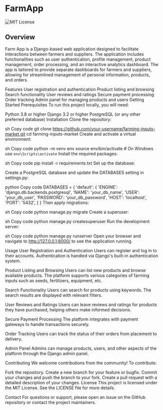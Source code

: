 # **FarmApp**

![MIT License](https://img.shields.io/badge/License-MIT-blue.svg)

## Overview

Farm App is a Django-based web application designed to facilitate interactions between farmers and suppliers. The application includes functionalities such as user authentication, profile management, product management, order processing, and an interactive analytics dashboard. The app is tailored to provide separate dashboards for farmers and suppliers, allowing for streamlined management of personal information, products, and orders.

Features
User registration and authentication
Product listing and browsing
Search functionality
User reviews and ratings
Secure payment processing
Order tracking
Admin panel for managing products and users
Getting Started
Prerequisites
To run this project locally, you will need:

Python 3.8 or higher
Django 3.2 or higher
PostgreSQL (or any other preferred database)
Installation
Clone the repository:

sh
Copy code
git clone https://github.com/your-username/farming-inputs-market.git
cd farming-inputs-market
Create and activate a virtual environment:

sh
Copy code
python -m venv env
source env/bin/activate  # On Windows use `env\Scripts\activate`
Install the required packages:

sh
Copy code
pip install -r requirements.txt
Set up the database:

Create a PostgreSQL database and update the DATABASES setting in settings.py:

python
Copy code
DATABASES = {
    'default': {
        'ENGINE': 'django.db.backends.postgresql',
        'NAME': 'your_db_name',
        'USER': 'your_db_user',
        'PASSWORD': 'your_db_password',
        'HOST': 'localhost',
        'PORT': '5432',
    }
}
Then apply migrations:

sh
Copy code
python manage.py migrate
Create a superuser:

sh
Copy code
python manage.py createsuperuser
Run the development server:

sh
Copy code
python manage.py runserver
Open your browser and navigate to http://127.0.0.1:8000/ to see the application running.

Usage
User Registration and Authentication
Users can register and log in to their accounts. Authentication is handled via Django's built-in authentication system.

Product Listing and Browsing
Users can list new products and browse available products. The platform supports various categories of farming inputs such as seeds, fertilizers, equipment, etc.

Search Functionality
Users can search for products using keywords. The search results are displayed with relevant filters.

User Reviews and Ratings
Users can leave reviews and ratings for products they have purchased, helping others make informed decisions.

Secure Payment Processing
The platform integrates with payment gateways to handle transactions securely.

Order Tracking
Users can track the status of their orders from placement to delivery.

Admin Panel
Admins can manage products, users, and other aspects of the platform through the Django admin panel.

Contributing
We welcome contributions from the community! To contribute:

Fork the repository.
Create a new branch for your feature or bugfix.
Commit your changes and push the branch to your fork.
Create a pull request with a detailed description of your changes.
License
This project is licensed under the MIT License. See the LICENSE file for more details.

Contact
For questions or support, please open an issue on the GitHub repository or contact the project maintainers.

